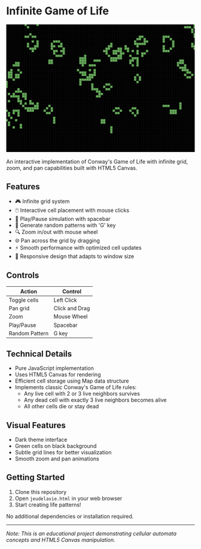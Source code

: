# Infinite Game of Life

![Game of Life Screenshot](life.png)

An interactive implementation of Conway's Game of Life with infinite grid, zoom, and pan capabilities built with HTML5 Canvas.

## Features

- 🎮 Infinite grid system
- 🖱️ Interactive cell placement with mouse clicks
- 🔄 Play/Pause simulation with spacebar
- 🎲 Generate random patterns with 'G' key
- 🔍 Zoom in/out with mouse wheel
- 🌐 Pan across the grid by dragging
- ⚡ Smooth performance with optimized cell updates
- 📱 Responsive design that adapts to window size

## Controls

| Action | Control |
|--------|---------|
| Toggle cells | Left Click |
| Pan grid | Click and Drag |
| Zoom | Mouse Wheel |
| Play/Pause | Spacebar |
| Random Pattern | G key |

## Technical Details

- Pure JavaScript implementation
- Uses HTML5 Canvas for rendering
- Efficient cell storage using Map data structure
- Implements classic Conway's Game of Life rules:
  - Any live cell with 2 or 3 live neighbors survives
  - Any dead cell with exactly 3 live neighbors becomes alive
  - All other cells die or stay dead

## Visual Features

- Dark theme interface
- Green cells on black background
- Subtle grid lines for better visualization
- Smooth zoom and pan animations

## Getting Started

1. Clone this repository
2. Open `jeudelavie.html` in your web browser
3. Start creating life patterns!

No additional dependencies or installation required.

---

*Note: This is an educational project demonstrating cellular automata concepts and HTML5 Canvas manipulation.*
